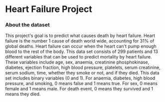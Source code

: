 # Heart Failure Project

### About the dataset
This project's goal is to predict what causes death by heart failure. Heart failure is the number 1 cause of death world wide, accounting for 31% of global deaths. Heart failure can occur when the heart can't pump enough blood to the rest of the body. This data set consists of 299 patients and 13 different variables that can be used to predict mortality by heart failure. These variables include age, sex, anaemia, creatinine phosphokinase, diabetes, ejection fraction, high blood pressure, platelets, serum creatinine, serum sodium, time, whether they smoke or not, and if they died. This data set includes binary variables (0 and 1). For anaemia, diabetes, high blood pressure, and smoking, 0 means false and 1 means true. For sex, 0 means female and 1 means male. For death event, 0 means they survived and 1 means they died.
